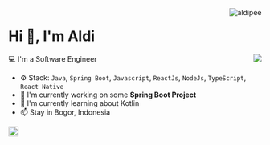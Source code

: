<img align="right" src="https://komarev.com/ghpvc/?username=aldipee" alt="aldipee" />

<h1>Hi 👋, I'm Aldi</h1>

<img align="right" src="https://github-readme-stats.vercel.app/api?username=aldipee&show_icons=false">

💻 I'm a Software Engineer 

- ⚙️ Stack: `Java`, `Spring Boot`, `Javascript`, `ReactJs`, `NodeJs`, `TypeScript`, `React Native`
- 🏢 I'm currently working on some **Spring Boot Project**
- 🌱 I'm currently learning about Kotlin
- 📫 Stay in Bogor, Indonesia

<p align="center">


<a href="https://linkedin.com/in/aldipee" target="blank"><img align="center" src="https://cdn.jsdelivr.net/npm/simple-icons@3.0.1/icons/linkedin.svg" alt="aldipee" height="20" width="20" /></a>


</p>
